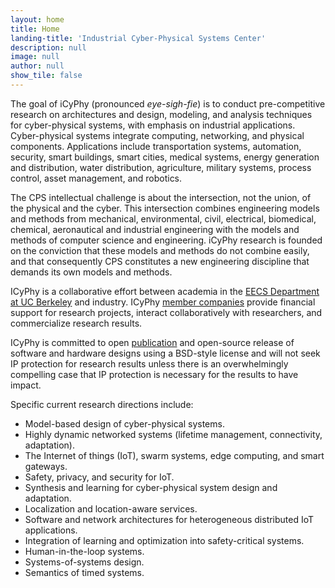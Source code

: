 ```yaml
---
layout: home
title: Home
landing-title: 'Industrial Cyber-Physical Systems Center'
description: null
image: null
author: null
show_tile: false
---
```


The goal of iCyPhy (pronounced _eye-sigh-fie_) is to conduct pre-competitive research on architectures and design, modeling, and analysis techniques for cyber-physical systems, with emphasis on industrial applications. Cyber-physical systems integrate computing, networking, and physical components. Applications include transportation systems, automation, security, smart buildings, smart cities, medical systems, energy generation and distribution, water distribution, agriculture, military systems, process control, asset management, and robotics.

The CPS intellectual challenge is about the intersection, not the union, of the physical and the cyber. This intersection combines engineering models and methods from mechanical, environmental, civil, electrical, biomedical, chemical, aeronautical and industrial engineering with the models and methods of computer science and engineering. iCyPhy research is founded on the conviction that these models and methods do not combine easily, and that consequently CPS constitutes a new engineering discipline that demands its own models and methods.

ICyPhy is a collaborative effort between academia in the [EECS Department at UC Berkeley](https://eecs.berkeley.edu/) and industry. ICyPhy [member companies]() provide financial support for research projects, interact collaboratively with researchers, and commercialize research results.

ICyPhy is committed to open [publication](publications.html) and open-source release of software and hardware designs using a BSD-style license and will not seek IP protection for research results unless there is an overwhelmingly compelling case that IP protection is necessary for the results to have impact.

Specific current research directions include:

* Model-based design of cyber-physical systems.
* Highly dynamic networked systems (lifetime management, connectivity, adaptation).
* The Internet of things (IoT), swarm systems, edge computing, and smart gateways.
* Safety, privacy, and security for IoT.
* Synthesis and learning for cyber-physical system design and adaptation.
* Localization and location-aware services.
* Software and network architectures for heterogeneous distributed IoT applications.
* Integration of learning and optimization into safety-critical systems.
* Human-in-the-loop systems.
* Systems-of-systems design.
* Semantics of timed systems.
